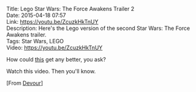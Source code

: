 Title: Lego Star Wars: The Force Awakens Trailer 2  
Date: 2015-04-18 07:57  
Link: https://youtu.be/ZcuzkHkTnUY  
Description: Here's the Lego version of the second Star Wars: The Force Awakens trailer.  
Tags: Star Wars, LEGO  
Video: https://youtu.be/ZcuzkHkTnUY  

How could [this][theoveranalyzed] get any better, you ask?

Watch this video. Then you'll know.

[From [Devour][devour]]

[devour]: http://devour.com/video/lego-star-wars-the-force-awakens-trailer-2/ "Source post on Devour"
[theoveranalyzed]: /2015/4/16/chewie-were-home "My link to the first official 'Star Wars: The Force Awakens' trailer"